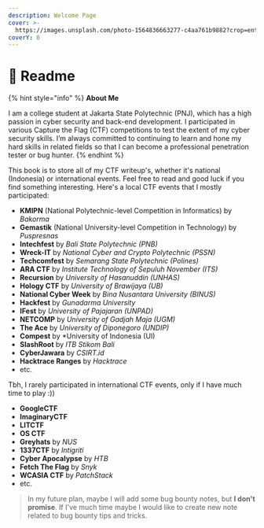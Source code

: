 ```yaml
---
description: Welcome Page
cover: >-
  https://images.unsplash.com/photo-1564836663277-c4aa761b9882?crop=entropy&cs=srgb&fm=jpg&ixid=M3wxOTcwMjR8MHwxfHNlYXJjaHw1fHxjeWJlcnxlbnwwfHx8fDE3NDA3ODU3NDB8MA&ixlib=rb-4.0.3&q=85
coverY: 0
---
```


# 📖 Readme

{% hint style="info" %}
**About Me**

I am a college student at Jakarta State Polytechnic (PNJ), which has a high passion in cyber security and back-end development. I participated in various Capture the Flag (CTF) competitions to test the extent of my cyber security skills. I’m always committed to continuing to learn and hone my hard skills in related fields so that I can become a professional penetration tester or bug hunter.
{% endhint %}

This book is to store all of my CTF writeup's, whether it's national (Indonesia) or international events. Feel free to read and good luck if you find something interesting. Here's a local CTF events that I mostly participated:

* **KMIPN** (National Polytechnic-level Competition in Informatics) by _Bakorma_
* **Gemastik** (National University-level Competition in Technology) by _Puspresnas_
* **Intechfest** by _Bali State Polytechnic (PNB)_
* **Wreck-IT** by _National Cyber and Crypto Polytechnic (PSSN)_
* **Techcomfest** by _Semarang State Polytechnic (Polines)_
* **ARA CTF** by _Institute Technology of Sepuluh November (ITS)_
* **Recursion** by _University of Hasanuddin (UNHAS)_
* **Hology CTF** by _University of Brawijaya (UB)_
* **National Cyber Week** by _Bina Nusantara University (BINUS)_
* **Hackfest** by _Gunadarma University_
* **IFest** by _University of Pajajaran (UNPAD)_
* **NETCOMP** by _University of Gadjah Maja (UGM)_
* **The Ace** by _University of Diponegoro (UNDIP)_
* **Compest** by \*University of Indonesia (UI)
* **SlashRoot** by _ITB Stikom Bali_
* **CyberJawara** by _CSIRT.id_
* **Hacktrace Ranges** by _Hacktrace_
* etc.

Tbh, I rarely participated in international CTF events, only if I have much time to play :))

* **GoogleCTF**
* **ImaginaryCTF**
* **LITCTF**
* **OS CTF**
* **Greyhats** by _NUS_
* **1337CTF** by _Intigriti_
* **Cyber Apocalypse** by _HTB_
* **Fetch The Flag** by _Snyk_
* **WCASIA CTF** by _PatchStack_
* etc.

> In my future plan, maybe I will add some bug bounty notes, but **I don't promise**. If I've much time maybe I would like to create new note related to bug bounty tips and tricks.
